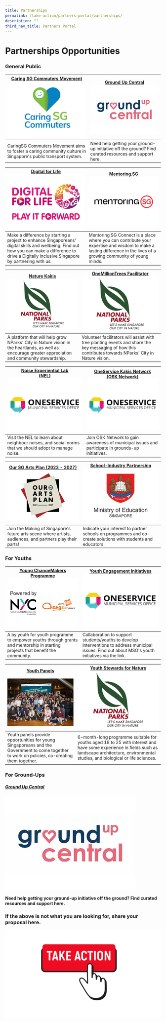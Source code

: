 ```yaml
---
title: Partnerships
permalink: /take-action/partners-portal/partnerships/
description: ""
third_nav_title: Partners Portal
---
```

# Partnerships Opportunities

### General Public

| [Caring SG Commuters Movement](https://www.caringcommuters.gov.sg) ![](/images/Opportunities/caringsg-logo_422x304.jpg) | [Ground Up Central ](https://groundupcentral.sg)![](/images/Opportunities/groundup-central-logo--v2.jpg) |
| -------- | -------- |
| CaringSG Commuters Movement aims to foster a caring community culture in Singapore's public transport system.    | Need help getting your ground-up initiative off the ground? Find curated resources and support here. |


| [Digital for Life](https://www.digitalforlife.gov.sg)![](/images/Opportunities/dfl-play-it-forward-logo_422x304.jpg)| [Mentoring.SG](https://www.mentoringsg.com)![](/images/Opportunities/mentoring-sg_422x304.jpg) |
| --- | - | 
| Make a difference by starting a project to enhance Singaporeans' digital skills and wellbeing. Find out how you can make a difference to drive a Digitally inclusive Singapore by partnering with us.  | Mentoring SG Connect is a place where you can contribute your expertise and wisdom to make a lasting difference in the lives of a growing community of young minds. | 

|[Nature  Kakis](https://go.gov.sg/naturekakisenquiry) <br>![](/images/Opportunities/nparks-logo_422x304.jpg) | [OneMillionTrees Facilitator](https://go.gov.sg/omtvolfacil) <br> ![](/images/Opportunities/nparks-logo_422x304.jpg) |
| --- | - | 
| A platform that will help grow NParks' City in Nature vision in the heartlands, as well as encourage greater appreciation and community stewardship. | Volunteer facilitators will assist with tree planting events and share the key messaging of how this contributes towards NParks' City in Nature vision.   | 


|[Noise Experiential Lab <br>(NEL)](https://go.gov.sg/noiselab)![](/images/Opportunities/mso-logo_422x304.jpg) | [OneService Kakis Network <br>(OSK Network)](https://go.gov.sg/oskgettoknowyou) ![](/images/Opportunities/mso-logo_422x304.jpg)|
| --- | - | 
| Visit the NEL to learn about neighbour noises, and social norms that we should adopt to manage noise.| Join OSK Network to gain awareness of municipal issues and participate in grounds-up initiatives. | 

| [Our SG Arts Plan (2023 - 2027)](https://www.nac.gov.sg/about-us/oursgartsplan/join-the-making)![](/images/Opportunities/our-arts-plan-2023-2027_422x304.jpg)| [School-Industry Partnership](https://go.gov.sg/partnerwithschools)![](/images/Opportunities/moe-logo_422x304.jpg)|
| --- | - | 
| Join the Making of Singapore's future arts scene where artists, audiences, and partners play their parts! | Indicate your interest to partner schools on programmes and co-create solutions with students and educators.  | 


### For Youths

| [Young ChangeMakers Programme](https://www.nyc.gov.sg/programmes-grants/young-changemakers) ![](/images/Opportunities/nyc-ycm-logo-(422x304).jpg)| [Youth Engagement Initiatives](https://go.gov.sg/youth-programmes) ![](/images/Opportunities/mso-logo_422x304.jpg)|
| -------- | -------- | 
|A by youth for youth programme to empower youths through grants and mentorship in starting projects that benefit the community.| Collaboration to support students/youths to develop interventions to address municipal issues. Find out about MSO's youth initiatives via the link.| 

|[Youth Panels](https://www.nyc.gov.sg/youthpanels) <br> <br> ![](/images/Opportunities/youth-panels_422x304.jpg) | [Youth Stewards for Nature](https://go.gov.sg/ysn/)![](/images/Opportunities/nparks-logo_422x304.jpg)|
| -------- | -------- | 
|Youth panels provide opportunities for young Singaporeans and the Government to come together to work on policies, co-creating them together.  |  6-month-long programme suitable for youths aged 18 to 25 with interest and have some experience in fields such as landscape architecture, environmental studies, and biological or life sciences. | 


### For Ground-Ups

##### [Ground Up Central ](https://groundupcentral.sg) 

![](/images/Opportunities/groundup-central-logo--v2.jpg)

**Need help getting your ground-up initiative off the ground? Find curated resources and support here.**


### If the above is not what you are looking for, share your proposal here.

[![](/images/take%20action.png)](https://go.gov.sg/takeactiontoday)